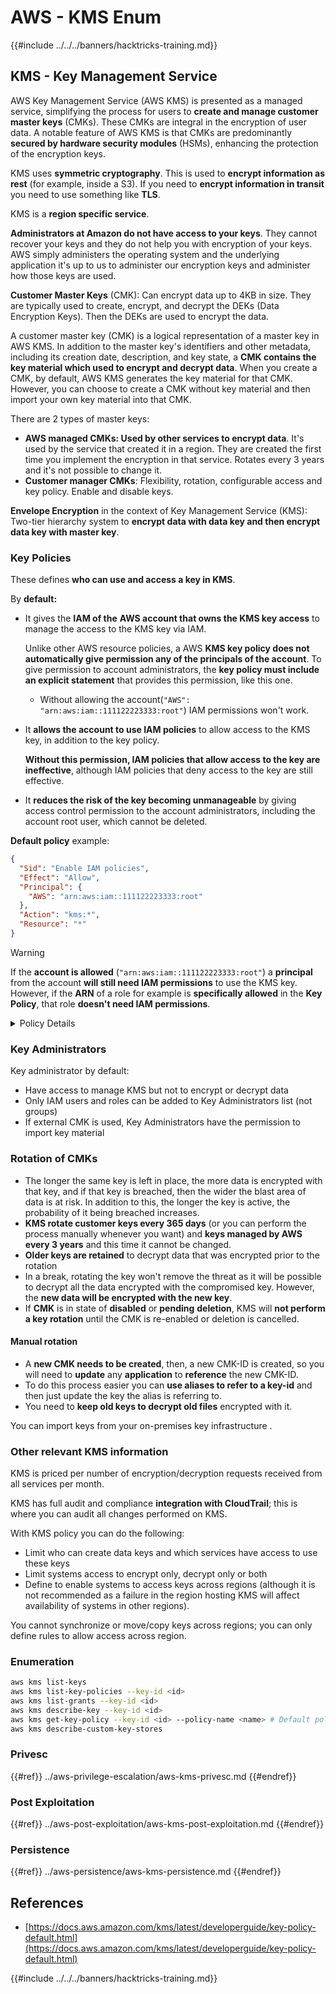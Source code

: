 # AWS - KMS Enum

{{#include ../../../banners/hacktricks-training.md}}

## KMS - Key Management Service

AWS Key Management Service (AWS KMS) is presented as a managed service, simplifying the process for users to **create and manage customer master keys** (CMKs). These CMKs are integral in the encryption of user data. A notable feature of AWS KMS is that CMKs are predominantly **secured by hardware security modules** (HSMs), enhancing the protection of the encryption keys.

KMS uses **symmetric cryptography**. This is used to **encrypt information as rest** (for example, inside a S3). If you need to **encrypt information in transit** you need to use something like **TLS**.

KMS is a **region specific service**.

**Administrators at Amazon do not have access to your keys**. They cannot recover your keys and they do not help you with encryption of your keys. AWS simply administers the operating system and the underlying application it's up to us to administer our encryption keys and administer how those keys are used.

**Customer Master Keys** (CMK): Can encrypt data up to 4KB in size. They are typically used to create, encrypt, and decrypt the DEKs (Data Encryption Keys). Then the DEKs are used to encrypt the data.

A customer master key (CMK) is a logical representation of a master key in AWS KMS. In addition to the master key's identifiers and other metadata, including its creation date, description, and key state, a **CMK contains the key material which used to encrypt and decrypt data**. When you create a CMK, by default, AWS KMS generates the key material for that CMK. However, you can choose to create a CMK without key material and then import your own key material into that CMK.

There are 2 types of master keys:

- **AWS managed CMKs: Used by other services to encrypt data**. It's used by the service that created it in a region. They are created the first time you implement the encryption in that service. Rotates every 3 years and it's not possible to change it.
- **Customer manager CMKs**: Flexibility, rotation, configurable access and key policy. Enable and disable keys.

**Envelope Encryption** in the context of Key Management Service (KMS): Two-tier hierarchy system to **encrypt data with data key and then encrypt data key with master key**.

### Key Policies

These defines **who can use and access a key in KMS**.

By **default:**

- It gives the **IAM of the** **AWS account that owns the KMS key access** to manage the access to the KMS key via IAM.

  Unlike other AWS resource policies, a AWS **KMS key policy does not automatically give permission any of the principals of the account**. To give permission to account administrators, the **key policy must include an explicit statement** that provides this permission, like this one.

  - Without allowing the account(`"AWS": "arn:aws:iam::111122223333:root"`) IAM permissions won't work.

- It **allows the account to use IAM policies** to allow access to the KMS key, in addition to the key policy.

  **Without this permission, IAM policies that allow access to the key are ineffective**, although IAM policies that deny access to the key are still effective.

- It **reduces the risk of the key becoming unmanageable** by giving access control permission to the account administrators, including the account root user, which cannot be deleted.

**Default policy** example:

```json
{
  "Sid": "Enable IAM policies",
  "Effect": "Allow",
  "Principal": {
    "AWS": "arn:aws:iam::111122223333:root"
  },
  "Action": "kms:*",
  "Resource": "*"
}
```

> [!WARNING]
> If the **account is allowed** (`"arn:aws:iam::111122223333:root"`) a **principal** from the account **will still need IAM permissions** to use the KMS key. However, if the **ARN** of a role for example is **specifically allowed** in the **Key Policy**, that role **doesn't need IAM permissions**.

<details>

<summary>Policy Details</summary>

Properties of a policy:

- JSON based document
- Resource --> Affected resources (can be "\*")
- Action --> kms:Encrypt, kms:Decrypt, kms:CreateGrant ... (permissions)
- Effect --> Allow/Deny
- Principal --> arn affected
- Conditions (optional) --> Condition to give the permissions

Grants:

- Allow to delegate your permissions to another AWS principal within your AWS account. You need to create them using the AWS KMS APIs. It can be indicated the CMK identifier, the grantee principal and the required level of opoeration (Decrypt, Encrypt, GenerateDataKey...)
- After the grant is created a GrantToken and a GratID are issued

**Access**:

- Via **key policy** -- If this exist, this takes **precedent** over the IAM policy
- Via **IAM policy**
- Via **grants**

</details>

### Key Administrators

Key administrator by default:

- Have access to manage KMS but not to encrypt or decrypt data
- Only IAM users and roles can be added to Key Administrators list (not groups)
- If external CMK is used, Key Administrators have the permission to import key material

### Rotation of CMKs

- The longer the same key is left in place, the more data is encrypted with that key, and if that key is breached, then the wider the blast area of data is at risk. In addition to this, the longer the key is active, the probability of it being breached increases.
- **KMS rotate customer keys every 365 days** (or you can perform the process manually whenever you want) and **keys managed by AWS every 3 years** and this time it cannot be changed.
- **Older keys are retained** to decrypt data that was encrypted prior to the rotation
- In a break, rotating the key won't remove the threat as it will be possible to decrypt all the data encrypted with the compromised key. However, the **new data will be encrypted with the new key**.
- If **CMK** is in state of **disabled** or **pending** **deletion**, KMS will **not perform a key rotation** until the CMK is re-enabled or deletion is cancelled.

#### Manual rotation

- A **new CMK needs to be created**, then, a new CMK-ID is created, so you will need to **update** any **application** to **reference** the new CMK-ID.
- To do this process easier you can **use aliases to refer to a key-id** and then just update the key the alias is referring to.
- You need to **keep old keys to decrypt old files** encrypted with it.

You can import keys from your on-premises key infrastructure .

### Other relevant KMS information

KMS is priced per number of encryption/decryption requests received from all services per month.

KMS has full audit and compliance **integration with CloudTrail**; this is where you can audit all changes performed on KMS.

With KMS policy you can do the following:

- Limit who can create data keys and which services have access to use these keys
- Limit systems access to encrypt only, decrypt only or both
- Define to enable systems to access keys across regions (although it is not recommended as a failure in the region hosting KMS will affect availability of systems in other regions).

You cannot synchronize or move/copy keys across regions; you can only define rules to allow access across region.

### Enumeration

```bash
aws kms list-keys
aws kms list-key-policies --key-id <id>
aws kms list-grants --key-id <id>
aws kms describe-key --key-id <id>
aws kms get-key-policy --key-id <id> --policy-name <name> # Default policy name is "default"
aws kms describe-custom-key-stores
```

### Privesc

{{#ref}}
../aws-privilege-escalation/aws-kms-privesc.md
{{#endref}}

### Post Exploitation

{{#ref}}
../aws-post-exploitation/aws-kms-post-exploitation.md
{{#endref}}

### Persistence

{{#ref}}
../aws-persistence/aws-kms-persistence.md
{{#endref}}

## References

- [https://docs.aws.amazon.com/kms/latest/developerguide/key-policy-default.html](https://docs.aws.amazon.com/kms/latest/developerguide/key-policy-default.html)

{{#include ../../../banners/hacktricks-training.md}}




